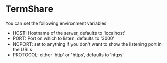 # TermShare

You can set the following environment variables

- HOST: Hostname of the server, defaults to 'localhost'
- PORT: Port on which to listen, defaults to '3000'
- NOPORT: set to anything if you don't want to show the listening port in the URLs
- PROTOCOL: either 'http' or 'https', defaults to 'https'
